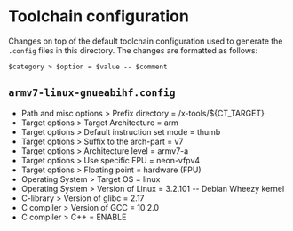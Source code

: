 # Toolchain configuration

Changes on top of the default toolchain configuration used to generate the
`.config` files in this directory. The changes are formatted as follows:

```
$category > $option = $value -- $comment
```

## `armv7-linux-gnueabihf.config`

- Path and misc options > Prefix directory = /x-tools/${CT\_TARGET}
- Target options > Target Architecture = arm
- Target options > Default instruction set mode = thumb
- Target options > Suffix to the arch-part = v7
- Target options > Architecture level = armv7-a
- Target options > Use specific FPU = neon-vfpv4
- Target options > Floating point = hardware (FPU)
- Operating System > Target OS = linux
- Operating System > Version of Linux = 3.2.101 -- Debian Wheezy kernel
- C-library > Version of glibc = 2.17
- C compiler > Version of GCC = 10.2.0
- C compiler > C++ = ENABLE
